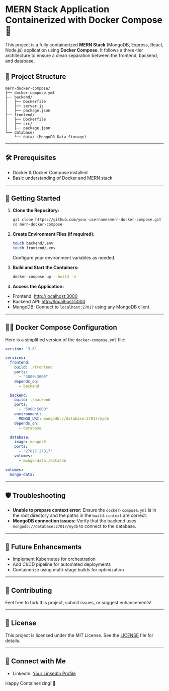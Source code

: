 # MERN Stack Application Containerized with Docker Compose 🚀

This project is a fully containerized **MERN Stack** (MongoDB, Express, React, Node.js) application using **Docker Compose**. It follows a three-tier architecture to ensure a clean separation between the frontend, backend, and database.

## 📌 **Project Structure**
```
mern-docker-compose/
├── docker-compose.yml
├── backend/
│   ├── Dockerfile
│   ├── server.js
│   ├── package.json
├── frontend/
│   ├── Dockerfile
│   ├── src/
│   ├── package.json
└── database/
    └── data/ (MongoDB Data Storage)
```

---

## 🛠 **Prerequisites**
- Docker & Docker Compose installed
- Basic understanding of Docker and MERN stack

---

## 🚀 **Getting Started**

1. **Clone the Repository:**
    ```bash
    git clone https://github.com/your-username/mern-docker-compose.git
    cd mern-docker-compose
    ```

2. **Create Environment Files (if required):**
    ```bash
    touch backend/.env
    touch frontend/.env
    ```
    Configure your environment variables as needed.

3. **Build and Start the Containers:**
    ```bash
    docker-compose up --build -d
    ```

4. **Access the Application:**
- Frontend: [http://localhost:3000](http://localhost:3000)
- Backend API: [http://localhost:5000](http://localhost:5000)
- MongoDB: Connect to `localhost:27017` using any MongoDB client.

---

## 🧑‍💻 **Docker Compose Configuration**

Here is a simplified version of the `docker-compose.yml` file:

```yaml
version: '3.8'

services:
  frontend:
    build: ./frontend
    ports:
      - "3000:3000"
    depends_on:
      - backend

  backend:
    build: ./backend
    ports:
      - "5000:5000"
    environment:
      MONGO_URI: mongodb://database:27017/mydb
    depends_on:
      - database

  database:
    image: mongo:6
    ports:
      - "27017:27017"
    volumes:
      - mongo-data:/data/db

volumes:
  mongo-data:
```

---

## 🛡️ **Troubleshooting**

- **Unable to prepare context error:** Ensure the `docker-compose.yml` is in the root directory and the paths in the `build.context` are correct.
- **MongoDB connection issues:** Verify that the backend uses `mongodb://database:27017/mydb` to connect to the database.

---

## 📖 **Future Enhancements**
- Implement Kubernetes for orchestration
- Add CI/CD pipeline for automated deployments
- Containerize using multi-stage builds for optimization

---

## 🎉 **Contributing**
Feel free to fork this project, submit issues, or suggest enhancements!

---

## 📝 **License**
This project is licensed under the MIT License. See the [LICENSE](LICENSE) file for details.

---

## 💬 **Connect with Me**
- LinkedIn: [Your LinkedIn Profile](www.linkedin.com/in/jeraldarul)


Happy Containerizing! 🚀

